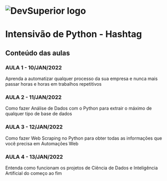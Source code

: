 # ![DevSuperior logo](https://www.hashtagtreinamentos.com/wp-content/uploads/2019/04/logo_nova.png.webp) 

# Intensivão de Python - Hashtag

## Conteúdo das aulas

### AULA 1 - 10/JAN/2022
Aprenda a automatizar qualquer processo da sua empresa e nunca mais passar horas e horas em trabalhos repetitivos

### AULA 2 - 11/JAN/2022
Como fazer Análise de Dados com o Python para extrair o máximo de qualquer tipo de base de dados

### AULA 3 - 12/JAN/2022
Como fazer Web Scraping no Python para obter todas as informações que você precisa em Automações Web

### AULA 4 - 13/JAN/2022
Entenda como funcionam os projetos de Ciência de Dados e Inteligência Artificial do começo ao fim

